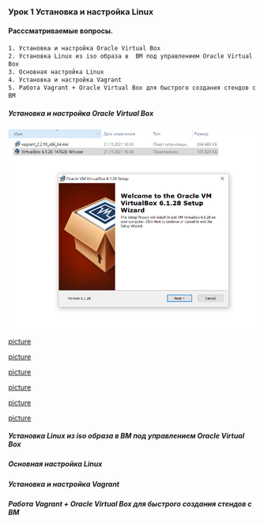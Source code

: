 ### Урок 1 Установка и настройка Linux
#### Расссматриваемые вопросы.

    1. Установка и настройка Oracle Virtual Box
    2. Установка Linux из iso образа в  ВМ под управлением Oracle Virtual Box
    3. Основная настройка Linux
    4. Установка и настройка Vagrant 
    5. Работа Vagrant + Oracle Virtual Box для быстрого создания стендов c ВМ

##### Установка и настройка Oracle Virtual Box

![picture](pic/oracle_vb_01.png)

[picture](pic/oracle_vb_02.png)

[picture](pic/oracle_vb_03.png)

[picture](pic/oracle_vb_04.png)

[picture](pic/oracle_vb_05.png)

[picture](pic/oracle_vb_06.png)

[picture](pic/oracle_vb_07.png)

##### Установка Linux из iso образа в  ВМ под управлением Oracle Virtual Box



##### Основная настройка Linux




##### Установка и настройка Vagrant 



##### Работа Vagrant + Oracle Virtual Box для быстрого создания стендов c ВМ
